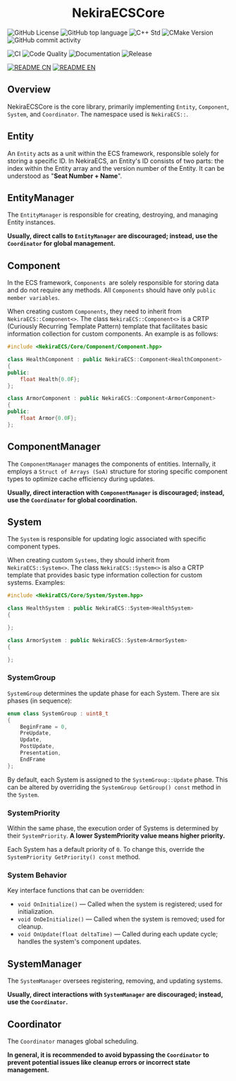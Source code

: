 <h1 align="center">NekiraECSCore</h1>

![GitHub License](https://img.shields.io/github/license/TokiraNeo/NekiraECS?style=flat-square&color=%233effc2)
![GitHub top language](https://img.shields.io/github/languages/top/TokiraNeo/NekiraECS?style=flat-square&color=%23f25037)
![C++ Std](https://img.shields.io/badge/C%2B%2B_std-%3E%3D20-%23F761AE?style=flat-square)
![CMake Version](https://img.shields.io/badge/CMake-%3E%3D3.20-%2366F59F?style=flat-square)
![GitHub commit activity](https://img.shields.io/github/commit-activity/m/TokiraNeo/NekiraECS?style=flat-square&labelColor=91CBED&color=A0AEDE)

<!-- CI/CD Status Badges -->

![CI](https://img.shields.io/github/actions/workflow/status/TokiraNeo/NekiraECS/ci.yml?branch=main&style=flat-square&label=CI&color=%2300d4aa)
![Code Quality](https://img.shields.io/github/actions/workflow/status/TokiraNeo/NekiraECS/code-quality.yml?branch=main&style=flat-square&label=Code%20Quality&color=%23ff6b6b)
![Documentation](https://img.shields.io/github/actions/workflow/status/TokiraNeo/NekiraECS/documentation.yml?branch=main&style=flat-square&label=Docs&color=%234ecdc4)
![Release](https://img.shields.io/github/v/release/TokiraNeo/NekiraECS?style=flat-square&color=%23f7b801)

[![README CN](https://img.shields.io/badge/README-%E4%B8%AD%E6%96%87-%2331EDA8?style=for-the-badge)](/Documents/README/README.CN.MD)
[![README EN](https://img.shields.io/badge/README-EN-%2331D4ED?style=for-the-badge)](/Documents/README/README.EN.MD)

## Overview

NekiraECSCore is the core library, primarily implementing `Entity`, `Component`, `System`, and `Coordinator`. The namespace used is `NekiraECS::`.

## Entity

An `Entity` acts as a unit within the ECS framework, responsible solely for storing a specific ID.
In NekiraECS, an Entity's ID consists of two parts: the index within the Entity array and the version number of the Entity. It can be understood as "**Seat Number + Name**".

## EntityManager

The `EntityManager` is responsible for creating, destroying, and managing Entity instances.

**Usually, direct calls to `EntityManager` are discouraged; instead, use the `Coordinator` for global management.**

## Component

In the ECS framework, `Components `are solely responsible for storing data and do not require any methods. All `Components` should have only `public member variables`.

When creating custom `Components`, they need to inherit from `NekiraECS::Component<>`. The class `NekiraECS::Component<>` is a CRTP (Curiously Recurring Template Pattern) template that facilitates basic information collection for custom components. An example is as follows:

```c++
#include <NekiraECS/Core/Component/Component.hpp>

class HealthComponent : public NekiraECS::Component<HealthComponent>
{
public:
    float Health{0.0F};
};

class ArmorComponent : public NekiraECS::Component<ArmorComponent>
{
public:
    float Armor{0.0F};
};
```

## ComponentManager

The `ComponentManager` manages the components of entities. Internally, it employs a `Struct of Arrays (SoA)` structure for storing specific component types to optimize cache efficiency during updates.

**Usually, direct interaction with `ComponentManager` is discouraged; instead, use the `Coordinator` for global coordination.**

## System

The `System` is responsible for updating logic associated with specific component types.

When creating custom `Systems`, they should inherit from `NekiraECS::System<>`. The class `NekiraECS::System<>` is also a CRTP template that provides basic type information collection for custom systems. Examples:

```c++
#include <NekiraECS/Core/System/System.hpp>

class HealthSystem : public NekiraECS::System<HealthSystem>
{

};

class ArmorSystem : public NekiraECS::System<ArmorSystem>
{

};
```

### SystemGroup

`SystemGroup` determines the update phase for each System. There are six phases (in sequence):

```c++
enum class SystemGroup : uint8_t
{
    BeginFrame = 0,
    PreUpdate,
    Update,
    PostUpdate,
    Presentation,
    EndFrame
};
```

By default, each System is assigned to the `SystemGroup::Update` phase. This can be altered by overriding the `SystemGroup GetGroup() const` method in the `System`.

### SystemPriority

Within the same phase, the execution order of Systems is determined by their `SystemPriority`. **A lower SystemPriority value means higher priority.**

Each System has a default priority of `0`. To change this, override the `SystemPriority GetPriority() const` method.

### System Behavior

Key interface functions that can be overridden:

- `void OnInitialize()` — Called when the system is registered; used for initialization.
- `void OnDeInitialize()` — Called when the system is removed; used for cleanup.
- `void OnUpdate(float deltaTime)` — Called during each update cycle; handles the system's component updates.

## SystemManager

The `SystemManager` oversees registering, removing, and updating systems.

**Usually, direct interactions with `SystemManager` are discouraged; instead, use the `Coordinator`.**

## Coordinator

The `Coordinator` manages global scheduling.

**In general, it is recommended to avoid bypassing the `Coordinator` to prevent potential issues like cleanup errors or incorrect state management.**
